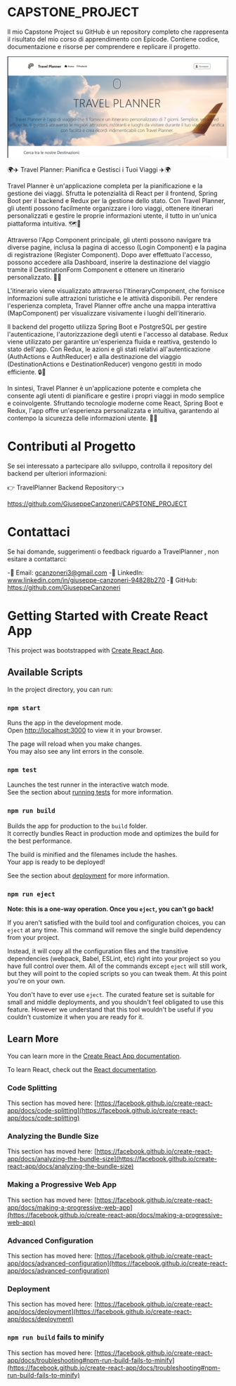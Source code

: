 # CAPSTONE_PROJECT

Il mio Capstone Project su GitHub è un repository completo che rappresenta il risultato del mio corso di apprendimento con Epicode. Contiene codice, documentazione e risorse per comprendere e replicare il progetto.

![Travel Planner](public/preView.png)

🌍✈️ Travel Planner: Pianifica e Gestisci i Tuoi Viaggi ✈️🌍

Travel Planner è un'applicazione completa per la pianificazione e la gestione dei viaggi. Sfrutta le potenzialità di React per il frontend, Spring Boot per il backend e Redux per la gestione dello stato. Con Travel Planner, gli utenti possono facilmente organizzare i loro viaggi, ottenere itinerari personalizzati e gestire le proprie informazioni utente, il tutto in un'unica piattaforma intuitiva. 🗺️📅

Attraverso l'App Component principale, gli utenti possono navigare tra diverse pagine, inclusa la pagina di accesso (Login Component) e la pagina di registrazione (Register Component). Dopo aver effettuato l'accesso, possono accedere alla Dashboard, inserire la destinazione del viaggio tramite il DestinationForm Component e ottenere un itinerario personalizzato. 📝🌐

L'itinerario viene visualizzato attraverso l'ItineraryComponent, che fornisce informazioni sulle attrazioni turistiche e le attività disponibili. Per rendere l'esperienza completa, Travel Planner offre anche una mappa interattiva (MapComponent) per visualizzare visivamente i luoghi dell'itinerario.

Il backend del progetto utilizza Spring Boot e PostgreSQL per gestire l'autenticazione, l'autorizzazione degli utenti e l'accesso al database. Redux viene utilizzato per garantire un'esperienza fluida e reattiva, gestendo lo stato dell'app. Con Redux, le azioni e gli stati relativi all'autenticazione (AuthActions e AuthReducer) e alla destinazione del viaggio (DestinationActions e DestinationReducer) vengono gestiti in modo efficiente. 🔒🔄

In sintesi, Travel Planner è un'applicazione potente e completa che consente agli utenti di pianificare e gestire i propri viaggi in modo semplice e coinvolgente. Sfruttando tecnologie moderne come React, Spring Boot e Redux, l'app offre un'esperienza personalizzata e intuitiva, garantendo al contempo la sicurezza delle informazioni utente. 🚀🌟

# Contributi al Progetto

Se sei interessato a partecipare allo sviluppo, controlla il repository del backend per ulteriori informazioni:

👉 TravelPlanner Backend Repository👈

https://github.com/GiuseppeCanzoneri/CAPSTONE_PROJECT

# Contattaci

Se hai domande, suggerimenti o feedback riguardo a TravelPlanner , non esitare a contattarci:

-📧 Email: gcanzoneri3@gmail.com -👥 LinkedIn: www.linkedin.com/in/giuseppe-canzoneri-94828b270 -🐙 GitHub: https://github.com/GiuseppeCanzoneri

# Getting Started with Create React App

This project was bootstrapped with [Create React App](https://github.com/facebook/create-react-app).

## Available Scripts

In the project directory, you can run:

### `npm start`

Runs the app in the development mode.\
Open [http://localhost:3000](http://localhost:3000) to view it in your browser.

The page will reload when you make changes.\
You may also see any lint errors in the console.

### `npm test`

Launches the test runner in the interactive watch mode.\
See the section about [running tests](https://facebook.github.io/create-react-app/docs/running-tests) for more information.

### `npm run build`

Builds the app for production to the `build` folder.\
It correctly bundles React in production mode and optimizes the build for the best performance.

The build is minified and the filenames include the hashes.\
Your app is ready to be deployed!

See the section about [deployment](https://facebook.github.io/create-react-app/docs/deployment) for more information.

### `npm run eject`

**Note: this is a one-way operation. Once you `eject`, you can't go back!**

If you aren't satisfied with the build tool and configuration choices, you can `eject` at any time. This command will remove the single build dependency from your project.

Instead, it will copy all the configuration files and the transitive dependencies (webpack, Babel, ESLint, etc) right into your project so you have full control over them. All of the commands except `eject` will still work, but they will point to the copied scripts so you can tweak them. At this point you're on your own.

You don't have to ever use `eject`. The curated feature set is suitable for small and middle deployments, and you shouldn't feel obligated to use this feature. However we understand that this tool wouldn't be useful if you couldn't customize it when you are ready for it.

## Learn More

You can learn more in the [Create React App documentation](https://facebook.github.io/create-react-app/docs/getting-started).

To learn React, check out the [React documentation](https://reactjs.org/).

### Code Splitting

This section has moved here: [https://facebook.github.io/create-react-app/docs/code-splitting](https://facebook.github.io/create-react-app/docs/code-splitting)

### Analyzing the Bundle Size

This section has moved here: [https://facebook.github.io/create-react-app/docs/analyzing-the-bundle-size](https://facebook.github.io/create-react-app/docs/analyzing-the-bundle-size)

### Making a Progressive Web App

This section has moved here: [https://facebook.github.io/create-react-app/docs/making-a-progressive-web-app](https://facebook.github.io/create-react-app/docs/making-a-progressive-web-app)

### Advanced Configuration

This section has moved here: [https://facebook.github.io/create-react-app/docs/advanced-configuration](https://facebook.github.io/create-react-app/docs/advanced-configuration)

### Deployment

This section has moved here: [https://facebook.github.io/create-react-app/docs/deployment](https://facebook.github.io/create-react-app/docs/deployment)

### `npm run build` fails to minify

This section has moved here: [https://facebook.github.io/create-react-app/docs/troubleshooting#npm-run-build-fails-to-minify](https://facebook.github.io/create-react-app/docs/troubleshooting#npm-run-build-fails-to-minify)
